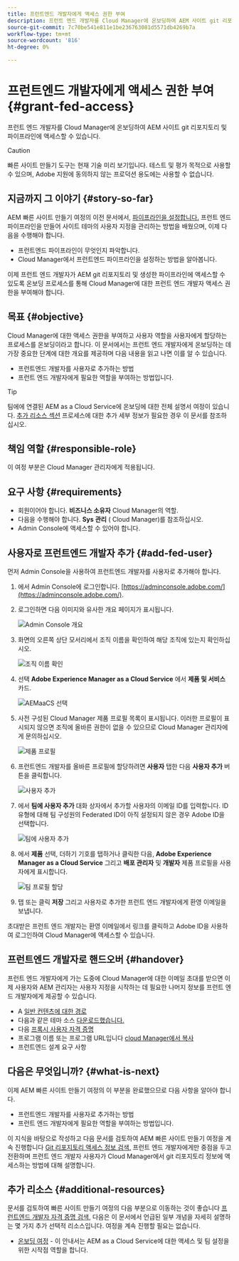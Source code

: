 ```yaml
---
title: 프런트엔드 개발자에게 액세스 권한 부여
description: 프런트 엔드 개발자를 Cloud Manager에 온보딩하여 AEM 사이트 git 리포지토리 및 파이프라인에 액세스할 수 있습니다.
source-git-commit: 7c70be541e811e1be236763081d5571db4269b7a
workflow-type: tm+mt
source-wordcount: '816'
ht-degree: 0%

---
```



# 프런트엔드 개발자에게 액세스 권한 부여 {#grant-fed-access}

프런트 엔드 개발자를 Cloud Manager에 온보딩하여 AEM 사이트 git 리포지토리 및 파이프라인에 액세스할 수 있습니다.

>[!CAUTION]
>
>빠른 사이트 만들기 도구는 현재 기술 미리 보기입니다. 테스트 및 평가 목적으로 사용할 수 있으며, Adobe 지원에 동의하지 않는 프로덕션 용도에는 사용할 수 없습니다.

## 지금까지 그 이야기 {#story-so-far}

AEM 빠른 사이트 만들기 여정의 이전 문서에서, [파이프라인을 설정합니다.](pipeline-setup.md) 프런트 엔드 파이프라인을 만들어 사이트 테마의 사용자 지정을 관리하는 방법을 배웠으며, 이제 다음을 수행해야 합니다.

* 프런트엔드 파이프라인이 무엇인지 파악합니다.
* Cloud Manager에서 프런트엔드 파이프라인을 설정하는 방법을 알아봅니다.

이제 프런트 엔드 개발자가 AEM git 리포지토리 및 생성한 파이프라인에 액세스할 수 있도록 온보딩 프로세스를 통해 Cloud Manager에 대한 프런트 엔드 개발자 액세스 권한을 부여해야 합니다.

## 목표 {#objective}

Cloud Manager에 대한 액세스 권한을 부여하고 사용자 역할을 사용자에게 할당하는 프로세스를 온보딩이라고 합니다. 이 문서에서는 프런트 엔드 개발자에게 온보딩하는 데 가장 중요한 단계에 대한 개요를 제공하며 다음 내용을 읽고 나면 이를 알 수 있습니다.

* 프런트엔드 개발자를 사용자로 추가하는 방법
* 프런트 엔드 개발자에게 필요한 역할을 부여하는 방법입니다.

>[!TIP]
>
>팀에에 연결된 AEM as a Cloud Service에 온보딩에 대한 전체 설명서 여정이 있습니다. [추가 리소스 섹션](#additional-resources) 프로세스에 대한 추가 세부 정보가 필요한 경우 이 문서를 참조하십시오.

## 책임 역할 {#responsible-role}

이 여정 부분은 Cloud Manager 관리자에게 적용됩니다.

## 요구 사항 {#requirements}

* 회원이어야 합니다. **비즈니스 소유자** Cloud Manager의 역할.
* 다음을 수행해야 합니다. **Sys 관리** ( Cloud Manager)를 참조하십시오.
* Admin Console에 액세스할 수 있어야 합니다.

## 사용자로 프런트엔드 개발자 추가 {#add-fed-user}

먼저 Admin Console을 사용하여 프런트엔드 개발자를 사용자로 추가해야 합니다.

1. 에서 Admin Console에 로그인합니다. [https://adminconsole.adobe.com/](https://adminconsole.adobe.com/).

1. 로그인하면 다음 이미지와 유사한 개요 페이지가 표시됩니다.

   ![Admin Console 개요](assets/admin-console.png)

1. 화면의 오른쪽 상단 모서리에서 조직 이름을 확인하여 해당 조직에 있는지 확인하십시오.

   ![조직 이름 확인](assets/correct-org.png)

1. 선택 **Adobe Experience Manager as a Cloud Service** 에서 **제품 및 서비스** 카드.

   ![AEMaaCS 선택](assets/select-aemaacs.png)

1. 사전 구성된 Cloud Manager 제품 프로필 목록이 표시됩니다. 이러한 프로필이 표시되지 않으면 조직에 올바른 권한이 없을 수 있으므로 Cloud Manager 관리자에게 문의하십시오.

   ![제품 프로필](assets/product-profiles.png)

1. 프런트엔드 개발자를 올바른 프로필에 할당하려면 **사용자** 탭한 다음 **사용자 추가** 버튼을 클릭합니다.

   ![사용자 추가](assets/add-user.png)

1. 에서 **팀에 사용자 추가** 대화 상자에서 추가할 사용자의 이메일 ID를 입력합니다. ID 유형에 대해 팀 구성원의 Federated ID이 아직 설정되지 않은 경우 Adobe ID을 선택합니다.

   ![팀에 사용자 추가](assets/add-to-team.png)

1. 에서 **제품** 선택, 더하기 기호를 탭하거나 클릭한 다음, **Adobe Experience Manager as a Cloud Service** 그리고 **배포 관리자** 및 **개발자** 제품 프로필을 사용자에게 표시합니다.

   ![팀 프로필 할당](assets/assign-team.png)

1. 탭 또는 클릭 **저장** 그리고 사용자로 추가한 프런트 엔드 개발자에게 환영 이메일을 보냅니다.

초대받은 프런트 엔드 개발자는 환영 이메일에서 링크를 클릭하고 Adobe ID을 사용하여 로그인하여 Cloud Manager에 액세스할 수 있습니다.

## 프런트엔드 개발자로 핸드오버 {#handover}

프런트 엔드 개발자에게 가는 도중에 Cloud Manager에 대한 이메일 초대를 받으면 이제 사용자와 AEM 관리자는 사용자 지정을 시작하는 데 필요한 나머지 정보를 프런트 엔드 개발자에게 제공할 수 있습니다.

* A [일반 컨텐츠에 대한 경로](#example-page)
* 다음과 같은 테마 소스 [다운로드했습니다.](#download-theme)
* 다음 [프록시 사용자 자격 증명](#proxy-user)
* 프로그램 이름 또는 프로그램 URL입니다 [cloud Manager에서 복사](pipeline-setup.md#login)
* 프런트엔드 설계 요구 사항

## 다음은 무엇입니까? {#what-is-next}

이제 AEM 빠른 사이트 만들기 여정의 이 부분을 완료했으므로 다음 사항을 알아야 합니다.

* 프런트엔드 개발자를 사용자로 추가하는 방법
* 프런트 엔드 개발자에게 필요한 역할을 부여하는 방법입니다.

이 지식을 바탕으로 작성하고 다음 문서를 검토하여 AEM 빠른 사이트 만들기 여정을 계속 진행합니다 [Git 리포지토리 액세스 정보 검색,](retrieve-access.md) 프런트 엔드 개발자에게만 중점을 두고 전환하며 프런트 엔드 개발자 사용자가 Cloud Manager에서 git 리포지토리 정보에 액세스하는 방법에 대해 설명합니다.

## 추가 리소스 {#additional-resources}

문서를 검토하여 빠른 사이트 만들기 여정의 다음 부분으로 이동하는 것이 좋습니다 [프런트엔드 개발자 자격 증명 검색,](retrieve-access.md) 다음은 이 문서에서 언급된 일부 개념을 자세히 설명하는 몇 가지 추가 선택적 리소스입니다. 여정을 계속 진행할 필요는 없습니다.

* [온보딩 여정](/help/journey-onboarding/home.md) - 이 안내서는 AEM as a Cloud Service에 대한 액세스 및 팀 설정을 위한 시작점 역할을 합니다.


